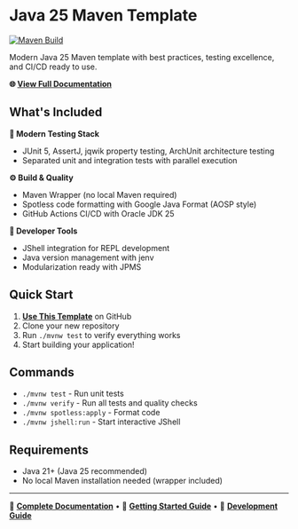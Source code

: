 # Java 25 Maven Template

[![Maven Build](https://github.com/cchacin/java-maven-template/workflows/Maven%20Build/badge.svg)](https://github.com/cchacin/java-maven-template/actions)

Modern Java 25 Maven template with best practices, testing excellence, and CI/CD ready to use.

**🌐 [View Full Documentation](https://cchacin.github.io/java-maven-template/)**

## What's Included

**🧪 Modern Testing Stack**
- JUnit 5, AssertJ, jqwik property testing, ArchUnit architecture testing
- Separated unit and integration tests with parallel execution

**⚙️ Build & Quality**
- Maven Wrapper (no local Maven required)
- Spotless code formatting with Google Java Format (AOSP style)
- GitHub Actions CI/CD with Oracle JDK 25

**🔧 Developer Tools**
- JShell integration for REPL development
- Java version management with jenv
- Modularization ready with JPMS

## Quick Start

1. **[Use This Template](https://github.com/cchacin/java-maven-template/generate)** on GitHub
2. Clone your new repository
3. Run `./mvnw test` to verify everything works
4. Start building your application!

## Commands

- `./mvnw test` - Run unit tests
- `./mvnw verify` - Run all tests and quality checks
- `./mvnw spotless:apply` - Format code
- `./mvnw jshell:run` - Start interactive JShell

## Requirements

- Java 21+ (Java 25 recommended)
- No local Maven installation needed (wrapper included)

---

📖 **[Complete Documentation](https://cchacin.github.io/java-maven-template/)** • 🚀 **[Getting Started Guide](https://cchacin.github.io/java-maven-template/getting-started)** • 🔧 **[Development Guide](https://cchacin.github.io/java-maven-template/development)**